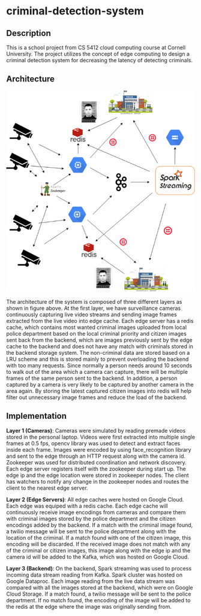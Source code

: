 # criminal-detection-system

## Description
This is a school project from CS 5412 cloud computing course at Cornell University. The project utilizes the concept of edge computing to design a criminal detection system for decreasing the latency of detecting criminals.

## Architecture
![alt text](https://github.com/SihanC/criminal-detection-system/blob/master/architecture.png "architecture")

The architecture of the system is composed of three different layers as shown in figure above. At the first layer, we have surveillance cameras continuously capturing live video streams and sending image frames extracted from the live video into edge cache. Each edge server has a redis cache, which contains most wanted criminal images uploaded from local police department based on the local criminal priority and citizen images sent back from the backend, which are images previously sent by the edge cache to the backend and does not have any match with criminals stored in the backend storage system. The non-criminal data are stored based on a LRU scheme and this is stored mainly to prevent overloading the backend with too many requests. Since normally a person needs around 10 seconds to walk out of the area which a camera can capture, there will be multiple frames of the same person sent to the backend. In addition, a person captured by a camera is very likely to be captured by another camera in the area again. By storing the latest captured citizen images into redis will help filter out unnecessary image frames and reduce the load of the backend. 


## Implementation
**Layer 1 (Cameras)**: Cameras were simulated by reading premade videos stored in the personal laptop. Videos were first extracted into multiple single frames at 0.5 fps, opencv library was used to detect and extract faces inside each frame. Images were encoded by using face_recognition library and sent to the edge through an HTTP request along with the camera id. Zookeeper was used for distributed coordination and network discovery. Each edge server registers itself with the zookeeper during start up. The edge ip and the edge location were stored in zookeeper nodes. The client has watchers to notify any change in the zookeeper nodes and routes the client to the nearest edge server.

**Layer 2 (Edge Servers)**: All edge caches were hosted on Google Cloud. Each edge was equiped with a redis cache. Each edge cache will continuously receive image encodings from cameras and compare them with criminal images stored by the police department and the citizen encodings added by the backend. If a match with the criminal image found, a twilio message will be sent to the police department along with the location of the criminal. If a match found with one of the citizen image, this encoding will be discarded. If the received image does not match with any of the criminal or citizen images, this image along with the edge ip and the camera id will be added to the Kafka, which was hosted on Google Cloud. 

**Layer 3 (Backend)**: On the backend, Spark streaming was used to process incoming data stream reading from Kafka. Spark cluster was hosted on Google Dataproc. Each image reading from the live data stream was compared with all the images stored at the backend, which were on Google Cloud Storage. If a match found, a twilio message will be sent to the police department. If no match found, the encoding of the image will be added to the redis at the edge where the image was originally sending from.
